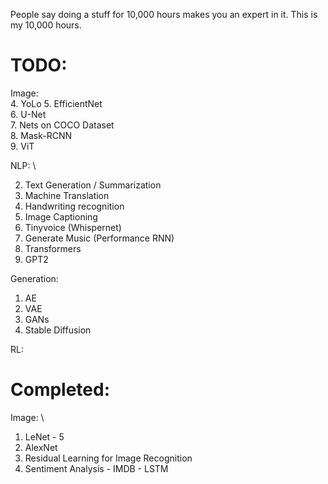 People say doing a stuff for 10,000 hours makes you an expert in it. This is my 10,000 hours. 


# TODO: 
Image: \
4. YoLo
5. EfficientNet \
6. U-Net \
7. Nets on COCO Dataset \
8. Mask-RCNN \
9. ViT


NLP: \

2. Text Generation / Summarization
3. Machine Translation
4. Handwriting recognition
5. Image Captioning
6. Tinyvoice (Whispernet)
7. Generate Music (Performance RNN)
8. Transformers
9. GPT2

Generation:
1. AE
2. VAE
3. GANs
4. Stable Diffusion

RL:



# Completed:

Image: \
1. LeNet - 5
2. AlexNet
3. Residual Learning for Image Recognition
4. Sentiment Analysis - IMDB - LSTM
